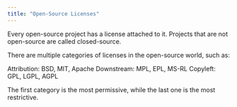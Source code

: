 ```yaml
---
title: "Open-Source Licenses"
---
```

Every open-source project has a license attached to it.
Projects that are not open-source are called closed-source.

There are multiple categories of licenses in the open-source world, such as:

Attribution: BSD, MIT, Apache
Downstream: MPL, EPL, MS-RL
Copyleft: GPL, LGPL, AGPL

The first category is the most permissive, while the last one is the most restrictive.
